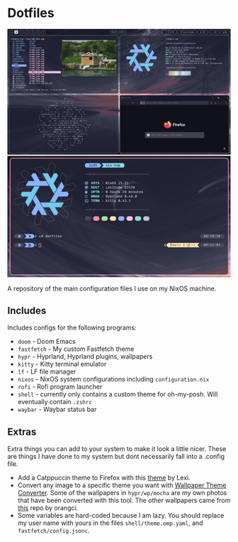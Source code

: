 # Dotfiles

![Example screenshot](https://github.com/icd-t/dotfiles/blob/main/example.png)
![Example screenshot](https://github.com/icd-t/dotfiles/blob/main/example3.webp)

A repository of the main configuration files I use on my NixOS machine.

## Includes

Includes configs for the following programs:

 - `doom` - Doom Emacs
 - `fastfetch` - My custom Fastfetch theme
 - `hypr` - Hyprland, Hyprland plugins, wallpapers
 - `kitty` - Kitty terminal emulator
 - `lf` - LF file manager
 - `nixos` - NixOS system configurations including `configuration.nix`
 - `rofi` - Rofi program launcher
 - `shell` - currently only contains a custom theme for oh-my-posh. Will eventually contain `.zshrc`
 - `waybar` - Waybar status bar

## Extras

Extra things you can add to your system to make it look a little nicer. These are things I have done to my system but dont necessarily fall into a .config file.

 - Add a Catppuccin theme to Firefox with this  [theme](https://addons.mozilla.org/en-US/firefox/addon/catppuccin-mocha-red/) by Lexi.
 - Convert any image to a specific theme you want with [Wallpaper Theme Converter](https://addons.mozilla.org/en-US/firefox/addon/catppuccin-mocha-red/). Some of the wallpapers in `hypr/wp/mocha` are my own photos that have been converted with this tool. The other wallpapers came from [this](https://github.com/orangci/walls-catppuccin-mocha) repo by orangci.
  - Some variables are hard-coded because I am lazy. You should replace my user name with yours in the files `shell/theme.omp.yaml`, and `fastfetch/config.jsonc`.
